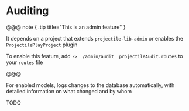 # Auditing

@@@ note { .tip title="This is an admin feature" }

It depends on a project that extends `projectile-lib-admin` or enables the `ProjectilePlayProject` plugin

To enable this feature, add `->  /admin/audit  projectileAudit.routes` to your `routes` file

@@@

For enabled models, logs changes to the database automatically, with detailed information on what changed and by whom


TODO
